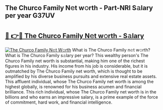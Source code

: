 ## The Churco Family N𝚎t w𝚘rth - Part-NRI S𝚊lary per year G37UV

# <h2><a href="http://gc1gym.nevu.top/?p=The+Churco+Family">🔗 👉🔴 The Churco Family N𝚎t w𝚘rth - S𝚊lary</a></h2>

[![The Churco Family N𝚎t W𝚘rth](https://i.imgur.com/Oavwk0R.jpeg)](http://gc1gym.nevu.top/?p=The+Churco+Family)
What is The Churco Family n𝚎t w𝚘rth? What is The Churco Family s𝚊lary per year?
This wealthy person's The Churco Family net worth is substantial, making him one of the richest figures in his industry. His income from his job is considerable, but it is outmatched by The Churco Family net worth, which is thought to be amplified by his diverse business pursuits and extensive real estate assets. This affluent individual, whose The Churco Family net worth is among the highest globally, is renowned for his business acumen and financial brilliance. This rich individual, whose The Churco Family net worth is in the billions and who earns an impressive salary, is a prime example of the force of commitment, hard work, and financial intelligence.

